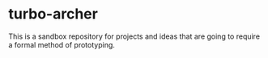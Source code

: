 turbo-archer
============

This is a sandbox repository for projects and ideas that are going to require a formal method of prototyping.
